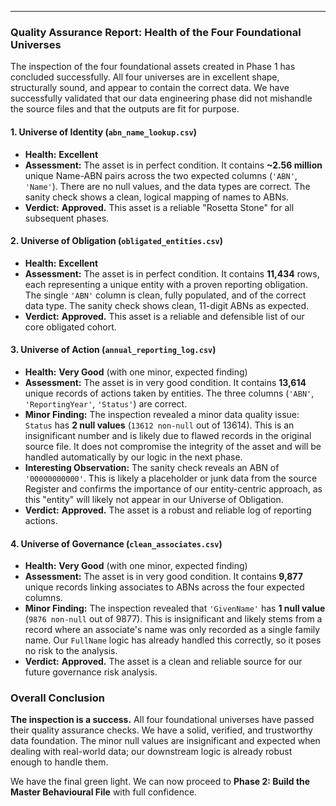 

---

### **Quality Assurance Report: Health of the Four Foundational Universes**

The inspection of the four foundational assets created in Phase 1 has concluded successfully. All four universes are in excellent shape, structurally sound, and appear to contain the correct data. We have successfully validated that our data engineering phase did not mishandle the source files and that the outputs are fit for purpose.

#### **1. Universe of Identity (`abn_name_lookup.csv`)**

*   **Health:** **Excellent**
*   **Assessment:** The asset is in perfect condition. It contains **~2.56 million** unique Name-ABN pairs across the two expected columns (`'ABN'`, `'Name'`). There are no null values, and the data types are correct. The sanity check shows a clean, logical mapping of names to ABNs.
*   **Verdict:** **Approved.** This asset is a reliable "Rosetta Stone" for all subsequent phases.

#### **2. Universe of Obligation (`obligated_entities.csv`)**

*   **Health:** **Excellent**
*   **Assessment:** The asset is in perfect condition. It contains **11,434** rows, each representing a unique entity with a proven reporting obligation. The single `'ABN'` column is clean, fully populated, and of the correct data type. The sanity check shows clean, 11-digit ABNs as expected.
*   **Verdict:** **Approved.** This asset is a reliable and defensible list of our core obligated cohort.

#### **3. Universe of Action (`annual_reporting_log.csv`)**

*   **Health:** **Very Good** (with one minor, expected finding)
*   **Assessment:** The asset is in very good condition. It contains **13,614** unique records of actions taken by entities. The three columns (`'ABN'`, `'ReportingYear'`, `'Status'`) are correct.
*   **Minor Finding:** The inspection revealed a minor data quality issue: `Status` has **2 null values** (`13612 non-null` out of 13614). This is an insignificant number and is likely due to flawed records in the original source file. It does not compromise the integrity of the asset and will be handled automatically by our logic in the next phase.
*   **Interesting Observation:** The sanity check reveals an ABN of `'00000000000'`. This is likely a placeholder or junk data from the source Register and confirms the importance of our entity-centric approach, as this "entity" will likely not appear in our Universe of Obligation.
*   **Verdict:** **Approved.** The asset is a robust and reliable log of reporting actions.

#### **4. Universe of Governance (`clean_associates.csv`)**

*   **Health:** **Very Good** (with one minor, expected finding)
*   **Assessment:** The asset is in very good condition. It contains **9,877** unique records linking associates to ABNs across the four expected columns.
*   **Minor Finding:** The inspection revealed that `'GivenName'` has **1 null value** (`9876 non-null` out of 9877). This is insignificant and likely stems from a record where an associate's name was only recorded as a single family name. Our `FullName` logic has already handled this correctly, so it poses no risk to the analysis.
*   **Verdict:** **Approved.** The asset is a clean and reliable source for our future governance risk analysis.

### **Overall Conclusion**

**The inspection is a success.** All four foundational universes have passed their quality assurance checks. We have a solid, verified, and trustworthy data foundation. The minor null values are insignificant and expected when dealing with real-world data; our downstream logic is already robust enough to handle them.

We have the final green light. We can now proceed to **Phase 2: Build the Master Behavioural File** with full confidence.
